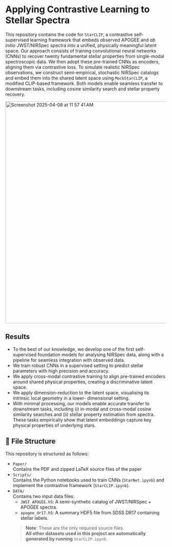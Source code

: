 # Applying Contrastive Learning to Stellar Spectra

This repository contains the code for `StarCLIP`, a contrastive self-supervised learning framework that embeds observed APOGEE and _ab initio_ JWST/NIRSpec spectra into a unified, physically meaningful latent space. Our approach consists of training convolutional neural networks (CNNs) to recover twenty fundamental stellar properties from single-modal spectroscopic data. We then adopt these pre-trained CNNs as encoders, aligning them via contrastive loss. To simulate realistic NIRSpec observations, we construct semi-empirical, stochastic NIRSpec catalogs and embed them into the shared latent space using `MockStarCLIP`, a modified CLIP-based framework. Both models enable seamless transfer to downstream tasks, including cosine similarity search and stellar property recovery.

<img width="694" alt="Screenshot 2025-04-08 at 11 57 41 AM" src="https://github.com/user-attachments/assets/ba0d867e-eb4d-4f27-95ed-507f7a5d9706" />

## Results
- To the best of our knowledge, we develop one of the first self-supervised foundation models for analysing NIRSpec data, along with a pipeline for seamless integration with observed data.
- We train robust CNNs in a supervised setting to predict stellar parameters with high precision and accuracy.
- We apply cross-modal contrastive training to align pre-trained encoders around shared physical properties, creating a discriminative latent space.
-  We apply dimension-reduction to the latent space, visualising its intrinsic local geometry in a lower- dimensional setting.
-  With minimal processing, our models enable accurate transfer to downstream tasks, including (i) in-modal and cross-modal cosine similarity searches and (ii) stellar property estimation from spectra. These tasks empirically show that latent embeddings capture key physical properties of underlying stars.

## 📁 File Structure

This repository is structured as follows:

- `Paper/`  
  Contains the PDF and zipped LaTeX source files of the paper
- `Scripts/`  
  Contains the Python notebooks used to train CNNs (`StarNet.ipynb`) and implement the contrastive framework (`StarCLIP.ipynb`).
- `DATA/`  
  Contains two input data files:
  - `JWST_APOGEE.h5`: A semi-synthetic catalog of JWST/NIRSpec + APOGEE spectra.
  - `apogee_dr17.h5`: A summary HDF5 file from SDSS DR17 containing stellar labels.
  > **Note**: These are the only required source files.  
  > **All other datasets used in this project are automatically generated by running** `StarCLIP.ipynb`.
